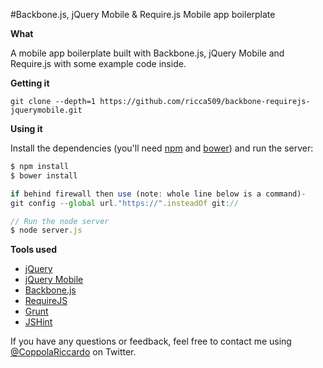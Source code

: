 #Backbone.js, jQuery Mobile & Require.js Mobile app boilerplate

**What**

A mobile app boilerplate built with Backbone.js, jQuery Mobile and Require.js with some example code inside.

**Getting it**

```
git clone --depth=1 https://github.com/ricca509/backbone-requirejs-jquerymobile.git
```

**Using it**

Install the dependencies (you'll need [npm](https://npmjs.org/) and [bower](http://bower.io/)) and run the server:

```javascript
$ npm install
$ bower install

if behind firewall then use (note: whole line below is a command)- 
git config --global url."https://".insteadOf git://

// Run the node server
$ node server.js
```

**Tools used**

* [jQuery](http://jquery.com/)
* [jQuery Mobile](http://jquerymobile.com/)
* [Backbone.js](http://backbonejs.org/)
* [RequireJS](http://requirejs.org/)
* [Grunt](http://gruntjs.com/)
* [JSHint](http://www.jshint.com/)

If you have any questions or feedback, feel free to contact me using [@CoppolaRiccardo](https://twitter.com/CoppolaRiccardo) on Twitter.